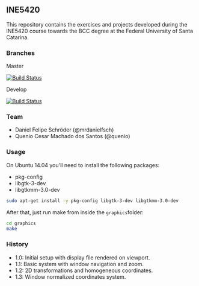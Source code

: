 ## INE5420

This repository contains the exercises and projects developed during the INE5420 course towards the BCC degree at the Federal University of Santa Catarina.

### Branches

Master

[![Build Status](https://travis-ci.org/quenio/INE5420.svg?branch=master)](https://travis-ci.org/quenio/INE5420)

Develop

[![Build Status](https://travis-ci.org/quenio/INE5420.svg?branch=develop)](https://travis-ci.org/quenio/INE5420)

### Team

- Daniel Felipe Schröder (@mrdanielfsch)
- Quenio Cesar Machado dos Santos (@quenio)

### Usage

On Ubuntu 14.04 you'll need to install the following packages:
- pkg-config
- libgtk-3-dev
- libgtkmm-3.0-dev

```bash
sudo apt-get install -y pkg-config libgtk-3-dev libgtkmm-3.0-dev
```

After that, just run make from inside the ```graphics```folder:

```bash
cd graphics
make
```

### History

- 1.0: Initial setup with display file rendered on viewport.
- 1.1: Basic system with window navigation and zoom.
- 1.2: 2D transformations and homogeneous coordinates.
- 1.3: Window normalized coordinates system.
